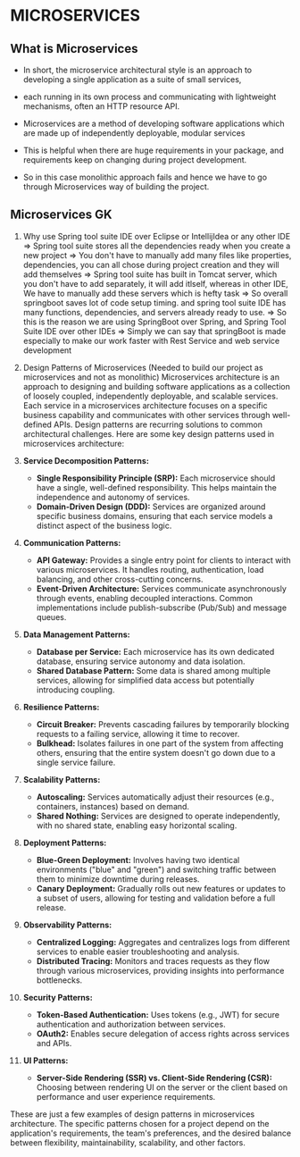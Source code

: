 # MICROSERVICES

## What is Microservices
* In short, the microservice architectural style is an approach to developing a single application as a suite of small services,
* each running in its own process and communicating with lightweight mechanisms, often an HTTP resource API.
* Microservices are a method of developing software applications which are made up of independently deployable, modular services

* This is helpful when there are huge requirements in your package, and requirements keep on changing during project development.
* So in this case monolithic approach fails and hence we have to go through Microservices way of building the project.




## Microservices GK

1. Why use Spring tool suite IDE over Eclipse or IntellijIdea or any other IDE
=> Spring tool suite stores all the dependencies ready when you create a new project
=> You don't have to manually add many files like properties, dependencies, you can all chose during project creation
and they will add themselves
=> Spring tool suite has built in Tomcat server, which you don't have to add separately, it will add itlself, whereas in other IDE,
We have to manually add these servers which is hefty task
=> So overall springboot saves lot of code setup timing. and spring tool suite IDE has many functions, dependencies, and servers already 
ready to use.
=> So this is the reason we are using SpringBoot over Spring, and Spring Tool Suite IDE over other IDEs
=> Simply we can say that springBoot is made especially to make our work faster with Rest Service and web service development


2. Design Patterns of Microservices (Needed to build our project as microservices and not as monolithic)
Microservices architecture is an approach to designing and building software applications as a collection of loosely coupled, independently deployable, and scalable services. Each service in a microservices architecture focuses on a specific business capability and communicates with other services through well-defined APIs. Design patterns are recurring solutions to common architectural challenges. Here are some key design patterns used in microservices architecture:

1. **Service Decomposition Patterns:**
   - **Single Responsibility Principle (SRP):** Each microservice should have a single, well-defined responsibility. This helps maintain the independence and autonomy of services.
   - **Domain-Driven Design (DDD):** Services are organized around specific business domains, ensuring that each service models a distinct aspect of the business logic.

2. **Communication Patterns:**
   - **API Gateway:** Provides a single entry point for clients to interact with various microservices. It handles routing, authentication, load balancing, and other cross-cutting concerns.
   - **Event-Driven Architecture:** Services communicate asynchronously through events, enabling decoupled interactions. Common implementations include publish-subscribe (Pub/Sub) and message queues.

3. **Data Management Patterns:**
   - **Database per Service:** Each microservice has its own dedicated database, ensuring service autonomy and data isolation.
   - **Shared Database Pattern:** Some data is shared among multiple services, allowing for simplified data access but potentially introducing coupling.

4. **Resilience Patterns:**
   - **Circuit Breaker:** Prevents cascading failures by temporarily blocking requests to a failing service, allowing it time to recover.
   - **Bulkhead:** Isolates failures in one part of the system from affecting others, ensuring that the entire system doesn't go down due to a single service failure.

5. **Scalability Patterns:**
   - **Autoscaling:** Services automatically adjust their resources (e.g., containers, instances) based on demand.
   - **Shared Nothing:** Services are designed to operate independently, with no shared state, enabling easy horizontal scaling.

6. **Deployment Patterns:**
   - **Blue-Green Deployment:** Involves having two identical environments ("blue" and "green") and switching traffic between them to minimize downtime during releases.
   - **Canary Deployment:** Gradually rolls out new features or updates to a subset of users, allowing for testing and validation before a full release.

7. **Observability Patterns:**
   - **Centralized Logging:** Aggregates and centralizes logs from different services to enable easier troubleshooting and analysis.
   - **Distributed Tracing:** Monitors and traces requests as they flow through various microservices, providing insights into performance bottlenecks.

8. **Security Patterns:**
   - **Token-Based Authentication:** Uses tokens (e.g., JWT) for secure authentication and authorization between services.
   - **OAuth2:** Enables secure delegation of access rights across services and APIs.

9. **UI Patterns:**
   - **Server-Side Rendering (SSR) vs. Client-Side Rendering (CSR):** Choosing between rendering UI on the server or the client based on performance and user experience requirements.

These are just a few examples of design patterns in microservices architecture. The specific patterns chosen for a project depend on the application's requirements, the team's preferences, and the desired balance between flexibility, maintainability, scalability, and other factors.
